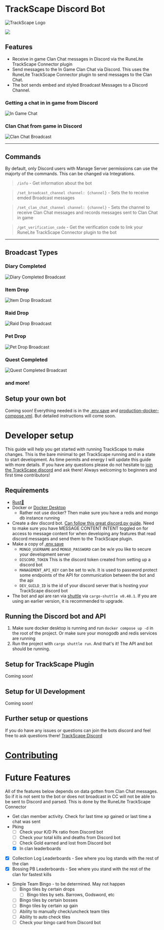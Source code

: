 # TrackScape Discord Bot

![TrackScape Logo](images/trackscape_logo.png)


[![](https://img.shields.io/badge/Discord-%235865F2.svg?style=for-the-badge&logo=discord&logoColor=white)](https://discord.com/api/oauth2/authorize?client_id=864626697327869952&permissions=2147568704&scope=bot)


## Features
* Receive in game Clan Chat messages in Discord via the RuneLite TrackScape Connector plugin
* Send messages to the In Game Clan Chat via Discord. This uses the RuneLite TrackScape Connector plugin to send messages to the Clan Chat.
* The bot sends embed and styled Broadcast Messages to a Discord Channel.

### Getting a chat in in game from Discord
![In Game Chat](images/discord-to-clan-chat.gif)

### Clan Chat from game in Discord
![Clan Chat Broadcast](images/clan_chat_broadcast.png)
***
## Commands
By default, only Discord users with Manage Server permissions can use the majorty of the commands. This can be changed via Integrations.

> `/info` - Get information about the bot

> `/set_broadcast_channel channel: {channel}` - Sets the to receive emded Broadcast messages

> `/set_clan_chat_channel channel: {channel}` - Sets the channel to receive Clan Chat messages and records messages sent to Clan Chat in game

> `/get_verification_code` - Get the verification code to link your RuneLite TrackScape Connector plugin to the bot


***
## Broadcast Types

### Diary Completed
![Diary Completed Broadcast](images/diary_completed_broadcast.png)

### Item Drop
![Item Drop Broadcast](images/item_drop_broadcast.png)

### Raid Drop
![Raid Drop Broadcast](images/raid_drop_broadcast.png)

### Pet Drop
![Pet Drop Broadcast](images/pet_drop_broadcast.png)

### Quest Completed
![Quest Completed Broadcast](images/quest_completed_broadcast.png)

### and more!

## Setup your own bot
Coming soon! Everything needed is in the [.env.save](.env.save) and [production-docker-compose.yml](./production/production-docker-compose.yml). But detailed instructions will come soon.

# Developer setup
  This guide will help you get started with running TrackScape to make changes. This is the bare minimal to get TrackScape running and in a state to start development. As time permits and energy I will update this guide with more details. If you have any questions please do not hesitate to [join the TrackScape discord](https://discord.gg/kRM6Ydf5j9) and ask there! Always welcoming to beginners and first time contributors!
  ## Requirements
  * [Rust🦀](https://www.rust-lang.org/tools/install)
  * Docker or [Docker Desktop](https://www.docker.com/products/docker-desktop/)
     * Rather not use docker? Then make sure you have a redis and mongo db instance running
  * Create a dev discord bot. [Can follow this great discord.py guide](https://discordpy.readthedocs.io/en/stable/discord.html). Need to make sure you have MESSAGE CONTENT INTENT toggled on for access to message content for when developing any features that read discord messages and send them to the TrackScape plugin.
  * Make a copy of [.env.save](.env.save)
    * `MONGO_USERNAME` and `MONGO_PASSWORD` can be w/e you like to secure your development server
    * `DISCORD_TOKEN` This is the discord token created from setting up a discord bot
    * `MANAGEMENT_API_KEY` can be set to w/e. It is used to password protect some endpoints of the API for communication between the bot and the api
    * `DEV_GUILD_ID` is the id of your discord server that is hosting your TrackScape discord bot
  * The bot and api are ran via [shuttle](https://github.com/shuttle-hq/shuttle) via `cargo-shuttle v0.48.1`. If you are using an earlier version, it is recommended to upgrade.

## Running the Discord bot and API
1. Make sure docker desktop is running and run `docker compose up -d` in the root of the project. Or make sure your monogodb and redis services are running
2. Run the project with `cargo shuttle run`. And that's it! The API and bot should be running.

## Setup for TrackScape Plugin
Coming soon!

## Setup for UI Development
Coming soon!

## Further setup or questions
If you do have any issues or questions can join the bots discord and feel free to ask questions there! [TrackScape Discord](https://discord.gg/kRM6Ydf5j9)

# [Contributing](.github/CONTRIBUTING.md)

# Future Features
All of the features below depends on data gotten from Clan Chat messages. So if it is not sent to the bot or does not broadcast in
CC will not be able to be sent to Discord and parsed. This is done by the RuneLite TrackScape Connector
* Get clan member activity. Check for last time xp gained or last time a chat was sent
* Pking
  - [ ] Check your K/D Pk ratio from Discord bot
  - [ ] Check your total kills and deaths from Discord bot
  - [ ] Check Gold earned and lost from Discord bot
  - [x] In clan leaderboards
* [x] Collection Log Leaderboards -  See where you log stands with the rest of the clan
* [x] Bossing PB Leaderboards - See where you stand with the rest of the clan for fastest kills
* Simple Team Bingo - to be determined. May not happen
  - [ ] Bingo tiles by certain drops
    - [ ] Bingo tiles by sets. Barrows, Godsword, etc
  - [ ] Bingo tiles by certain bosses
  - [ ] Bingo tiles by certain xp gain
  - [ ] Ability to manually check/uncheck team tiles
  - [ ] Ability to auto check tiles
  - [ ] Check your bingo card from Discord bot
